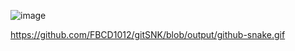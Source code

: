 
![image](https://github.com/FBCD1012/FBCD1012/assets/103885405/2761a131-cc63-4671-bbff-789b03a43a68)

<!--
**FBCD1012/FBCD1012** is a ✨ _special_ ✨ repository because its `README.md` (this file) appears on your GitHub profile.

Here are some ideas to get you started:

🔭 I’m currently working on ...
- 🌱 I’m currently learning ...
- 👯 I’m looking to collaborate on ...
- 🤔 I’m looking for help with ...
- 💬 Ask me about ...
- 📫 How to reach me: ...
- 😄 Pronouns:
- ⚡ Fun fact: ...
-->
https://github.com/FBCD1012/gitSNK/blob/output/github-snake.gif

